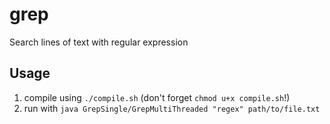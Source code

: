 # grep
Search lines of text with regular expression

## Usage
1. compile using `./compile.sh` (don't forget `chmod u+x compile.sh`!)
2. run with `java GrepSingle/GrepMultiThreaded "regex" path/to/file.txt`


